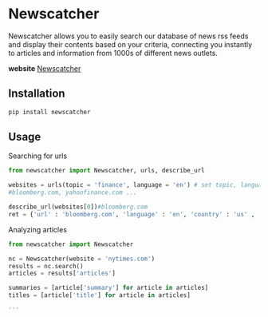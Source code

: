 # Newscatcher

Newscatcher allows you to easily search our database of news rss feeds and display their contents based on your criteria, connecting you instantly to articles and information from 1000s of different news outlets.

**website** [Newscatcher](https://newscatcherapi.com/)

## Installation

```bash
pip install newscatcher
```

## Usage

Searching for urls
```python
from newscatcher import Newscatcher, urls, describe_url

websites = urls(topic = 'finance', language = 'en') # set topic, language, country
#bloomberg.com, yahoofinance.com ...

describe_url(websites[0])#bloomberg.com
ret = {'url' : 'bloomberg.com', 'language' : 'en', 'country' : 'us' , 'topics' : topics}
```

Analyzing articles

```python
from newscatcher import Newscatcher

nc = Newscatcher(website = 'nytimes.com')
results = nc.search() 
articles = results['articles']

summaries = [article['summary'] for article in articles]
titles = [article['title'] for article in articles]

'''